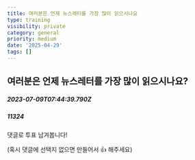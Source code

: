 ```yaml
---
title: 여러분은 언제 뉴스레터를 가장 많이 읽으시나요
type: training
visibility: private
category: general
priority: medium
date: '2025-04-29'
tags: []
---
```

## 여러분은 언제 뉴스레터를 가장 많이 읽으시나요?
##### 2023-07-09T07:44:39.790Z
##### 11324

<p class="leading-6 my-2 dark:text-[#eaeaec]">댓글로 투표 남겨봅니다!</p><p class="leading-6 my-2 dark:text-[#eaeaec]">(혹시 댓글에 선택지 없으면 만들어서 👍 해주세요)</p>
